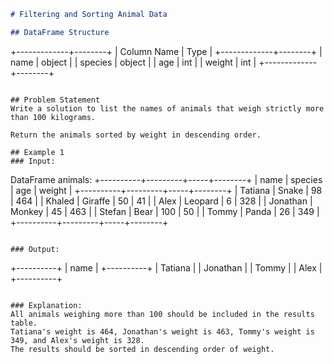 ```markdown
# Filtering and Sorting Animal Data

## DataFrame Structure
```
+-------------+--------+
| Column Name | Type   |
+-------------+--------+
| name        | object |
| species     | object |
| age         | int    |
| weight      | int    |
+-------------+--------+
```

## Problem Statement
Write a solution to list the names of animals that weigh strictly more than 100 kilograms.

Return the animals sorted by weight in descending order.

## Example 1
### Input:
```
DataFrame animals:
+----------+---------+-----+--------+
| name     | species | age | weight |
+----------+---------+-----+--------+
| Tatiana  | Snake   | 98  | 464    |
| Khaled   | Giraffe | 50  | 41     |
| Alex     | Leopard | 6   | 328    |
| Jonathan | Monkey  | 45  | 463    |
| Stefan   | Bear    | 100 | 50     |
| Tommy    | Panda   | 26  | 349    |
+----------+---------+-----+--------+
```

### Output:
```
+----------+
| name     |
+----------+
| Tatiana  |
| Jonathan |
| Tommy    |
| Alex     |
+----------+
```

### Explanation:
All animals weighing more than 100 should be included in the results table.
Tatiana's weight is 464, Jonathan's weight is 463, Tommy's weight is 349, and Alex's weight is 328.
The results should be sorted in descending order of weight.
```
